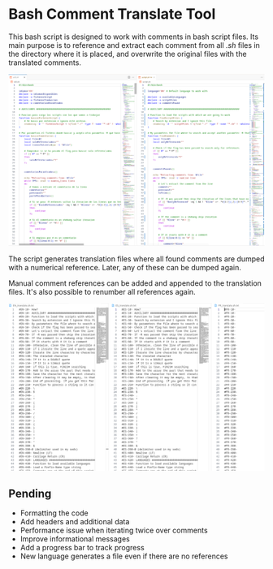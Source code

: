 # Bash Comment Translate Tool

This bash script is designed to work with comments in bash script files. Its main purpose is to reference and extract each comment from all *.sh* files in the directory where it is placed, and overwrite the original files with the translated comments.

![example](img/example.png)

The script generates translation files where all found comments are dumped with a numerical reference. Later, any of these can be dumped again.

Manual comment references can be added and appended to the translation files. It's also possible to renumber all references again.

![extracted_comments](img/comments.png)

## Pending

- Formatting the code
- Add headers and additional data
- Performance issue when iterating twice over comments
- Improve informational messages
- Add a progress bar to track progress
- New language generates a file even if there are no references
